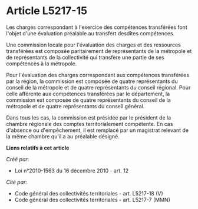 # Article L5217-15

Les charges correspondant à l'exercice des compétences transférées font l'objet d'une évaluation préalable au transfert
desdites compétences.

Une commission locale pour l'évaluation des charges et des ressources transférées est composée paritairement de représentants
de la métropole et de représentants de la collectivité qui transfère une partie de ses compétences à la métropole.

Pour l'évaluation des charges correspondant aux compétences transférées par la région, la commission est composée de quatre
représentants du conseil de la métropole et de quatre représentants du conseil régional. Pour celle afférente aux compétences
transférées par le département, la commission est composée de quatre représentants du conseil de la métropole et de quatre
représentants du conseil général.

Dans tous les cas, la commission est présidée par le président de la chambre régionale des comptes territorialement
compétente. En cas d'absence ou d'empêchement, il est remplacé par un magistrat relevant de la même chambre qu'il a au
préalable désigné.

**Liens relatifs à cet article**

_Créé par_:

  - Loi n°2010-1563 du 16 décembre 2010 - art. 12

_Cité par_:

  - Code général des collectivités territoriales - art. L5217-18 (V)
  - Code général des collectivités territoriales - art. L5217-7 (MMN)
